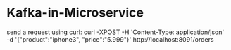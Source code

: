 # Kafka-in-Microservice

send a request using curl: curl -XPOST -H 'Content-Type: application/json' \-d '{"product":"iphone3", "price":"5.999"}' http://localhost:8091/orders
